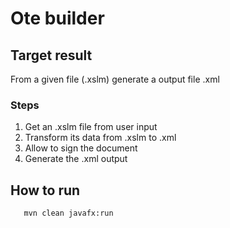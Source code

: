 # Ote builder

## Target result

From a given file (.xslm)
generate a output file .xml

### Steps

1. Get an .xslm file from user input
2. Transform its data from .xslm to .xml
3. Allow to sign the document
4. Generate the .xml output

## How to run

```bash
   mvn clean javafx:run
```
